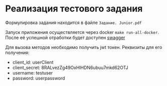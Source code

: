 # Реализация тестового задания 


Формулировка задания находится в файле `Задание. Junior.pdf`

Запуск приложения осуществляется через docker `make run-all-docker`. После её успешной отработки будет доступен [swagger](localhost:8081/swagger/index.html)

Для вызова методов необходимо получить jwt токен. Реквизиты для его получения:
- client_id: userClient
- client_secret: 8RALvezZg49OxHlHDN6ubuu7mkd62OTJ
- username: testuser
- password: userpassword

